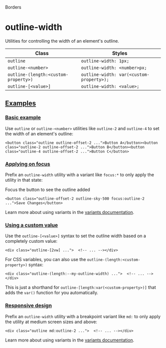 Borders

# outline-width

Utilities for controlling the width of an element's outline.

| Class                                | Styles                                   |
| ------------------------------------ | ---------------------------------------- |
| `outline`                            | `outline-width: 1px;`                    |
| `outline-<number>`                   | `outline-width: <number>px;`             |
| `outline-(length:<custom-property>)` | `outline-width: var(<custom-property>);` |
| `outline-[<value>]`                  | `outline-width: <value>;`                |

## [Examples](#examples)

### [Basic example](#basic-example)

Use `outline` or `outline-<number>` utilities like `outline-2` and `outline-4` to set the width of an element's outline:

```
<button class="outline outline-offset-2 ...">Button A</button><button class="outline-2 outline-offset-2 ...">Button B</button><button class="outline-4 outline-offset-2 ...">Button C</button>
```

### [Applying on focus](#applying-on-focus)

Prefix an `outline-width` utility with a variant like `focus:*` to only apply the utility in that state:

Focus the button to see the outline added

```
<button class="outline-offset-2 outline-sky-500 focus:outline-2 ...">Save Changes</button>
```

Learn more about using variants in the [variants documentation](/docs/hover-focus-and-other-states).

### [Using a custom value](#using-a-custom-value)

Use the `outline-[<value>]` syntax to set the outline width based on a completely custom value:

```
<div class="outline-[2vw] ...">  <!-- ... --></div>
```

For CSS variables, you can also use the `outline-(length:<custom-property>)` syntax:

```
<div class="outline-(length:--my-outline-width) ...">  <!-- ... --></div>
```

This is just a shorthand for `outline-[length:var(<custom-property>)]` that adds the `var()` function for you automatically.

### [Responsive design](#responsive-design)

Prefix an `outline-width` utility with a breakpoint variant like `md:` to only apply the utility at medium screen sizes and above:

```
<div class="outline md:outline-2 ...">  <!-- ... --></div>
```

Learn more about using variants in the [variants documentation](/docs/hover-focus-and-other-states).
